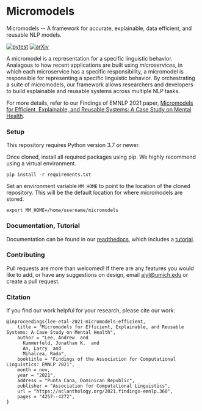 # Micromodels

Micromodels -- A framework for accurate, explainable, data efficient, and reusable NLP models.

[![pytest](https://github.com/MichiganNLP/micromodels/actions/workflows/pytests/badge.svg)](https://github.com/MichiganNLP/micromodels/actions/workflows/pytests.yml)
[![arXiv](https://img.shields.io/badge/arXiv-2109.13770-b31b1b.svg)](https://arxiv.org/abs/2109.13770)

A micromodel is a representation for a specific linguistic behavior.
Analagous to how recent applications are built using *microservices*, in which each microservice has a specific responsibility, a micromodel is responsible for representing a specific linguistic behavior.
By orchestrating a suite of micromodels, our framework allows researchers and developers to build explainable and reusable systems across multiple NLP tasks.

For more details, refer to our Findings of EMNLP 2021 paper, [Micromodels for Efficient, Explainable, and Reusable Systems: A Case Study on Mental Health](https://aclanthology.org/2021.findings-emnlp.360.pdf).


### Setup

This repository requires Python version 3.7 or newer. 

Once cloned, install all required packages using pip. We highly recommend using a virtual environment.

`pip install -r requirements.txt`

Set an environment variable `MM_HOME` to point to the location of the cloned repository.
This will be the default location for where micromodels are stored. 

`export MM_HOME=/home/username/micromodels`


### Documentation, Tutorial

Documentation can be found in our [readthedocs](https://nlpmicromodels.readthedocs.io/en/latest/index.html), which includes a [tutorial](https://nlpmicromodels.readthedocs.io/en/latest/tutorial.html).


### Contributing

Pull requests are more than welcomed!
If there are any features you would like to add, or have any suggestions on design, email ajyl@umich.edu or create a pull request.


### Citation

If you find our work helpful for your research, please cite our work:

```
@inproceedings{lee-etal-2021-micromodels-efficient,
    title = "Micromodels for Efficient, Explainable, and Reusable Systems: A Case Study on Mental Health",
    author = "Lee, Andrew  and
      Kummerfeld, Jonathan K.  and
      An, Larry  and
      Mihalcea, Rada",
    booktitle = "Findings of the Association for Computational Linguistics: EMNLP 2021",
    month = nov,
    year = "2021",
    address = "Punta Cana, Dominican Republic",
    publisher = "Association for Computational Linguistics",
    url = "https://aclanthology.org/2021.findings-emnlp.360",
    pages = "4257--4272",
}
```
